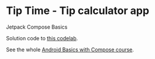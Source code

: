 # Tip Time - Tip calculator app

Jetpack Compose Basics

Solution code to [this codelab](https://developer.android.com/codelabs/basic-android-kotlin-compose-using-state).

See the whole [Android Basics with Compose course](https://developer.android.com/courses/android-basics-compose/course).
